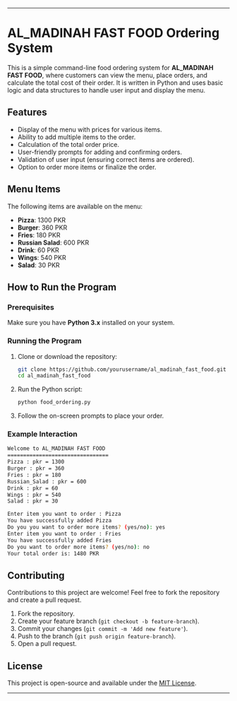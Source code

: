 
---

# AL_MADINAH FAST FOOD Ordering System

This is a simple command-line food ordering system for **AL_MADINAH FAST FOOD**, where customers can view the menu, place orders, and calculate the total cost of their order. It is written in Python and uses basic logic and data structures to handle user input and display the menu.

## Features

- Display of the menu with prices for various items.
- Ability to add multiple items to the order.
- Calculation of the total order price.
- User-friendly prompts for adding and confirming orders.
- Validation of user input (ensuring correct items are ordered).
- Option to order more items or finalize the order.

## Menu Items

The following items are available on the menu:

- **Pizza**: 1300 PKR
- **Burger**: 360 PKR
- **Fries**: 180 PKR
- **Russian Salad**: 600 PKR
- **Drink**: 60 PKR
- **Wings**: 540 PKR
- **Salad**: 30 PKR

## How to Run the Program

### Prerequisites
Make sure you have **Python 3.x** installed on your system.

### Running the Program

1. Clone or download the repository:
    ```bash
    git clone https://github.com/yourusername/al_madinah_fast_food.git
    cd al_madinah_fast_food
    ```

2. Run the Python script:
    ```bash
    python food_ordering.py
    ```

3. Follow the on-screen prompts to place your order.

### Example Interaction

```bash
Welcome to AL_MADINAH FAST FOOD
================================
Pizza : pkr = 1300
Burger : pkr = 360
Fries : pkr = 180
Russian_Salad : pkr = 600
Drink : pkr = 60
Wings : pkr = 540
Salad : pkr = 30

Enter item you want to order : Pizza
You have successfully added Pizza
Do you you want to order more items? (yes/no): yes
Enter item you want to order : Fries
You have successfully added Fries
Do you want to order more items? (yes/no): no
Your total order is: 1480 PKR
```

## Contributing

Contributions to this project are welcome! Feel free to fork the repository and create a pull request.

1. Fork the repository.
2. Create your feature branch (`git checkout -b feature-branch`).
3. Commit your changes (`git commit -m 'Add new feature'`).
4. Push to the branch (`git push origin feature-branch`).
5. Open a pull request.

## License

This project is open-source and available under the [MIT License](LICENSE).

---
